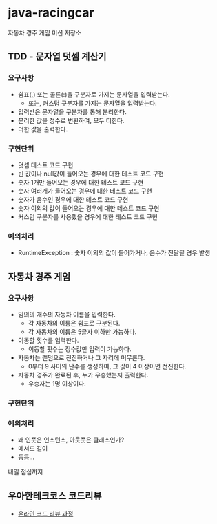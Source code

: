 # java-racingcar
자동차 경주 게임 미션 저장소



## TDD - 문자열 덧셈 계산기

### 요구사항

- 쉼표(,) 또는 콜론(:)을 구분자로 가지는 문자열을 입력받는다.
  - 또는, 커스텀 구분자를 가지는 문자열을 입력받는다.
- 입력받은 문자열을 구분자를 통해 분리한다.
- 분리한 값을 정수로 변환하여, 모두 더한다.
- 더한 값을 출력한다.

### 구현단위

- 덧셈 테스트 코드 구현
- 빈 값이나 null값이 들어오는 경우에 대한 테스트 코드 구현
- 숫자 1개만 들어오는 경우에 대한 테스트 코드 구현
- 숫자 여러개가 들어오는 경우에 대한 테스트 코드 구현
- 숫자가 음수인 경우에 대한 테스트 코드 구현
- 숫자 이외의 값이 들어오는 경우에 대한 테스트 코드 구현
- 커스텀 구분자를 사용했을 경우에 대한 테스트 코드 구현

### 예외처리

- RuntimeException : 숫자 이외의 값이 들어가거나, 음수가 전달될 경우 발생



## 자동차 경주 게임

### 요구사항

- 임의의 개수의 자동차 이름을 입력한다.
  - 각 자동차의 이름은 쉼표로 구분된다.
  - 각 자동차의 이름은 5글자 이하만 가능하다.
- 이동할 횟수를 입력한다.
  - 이동할 횟수는 정수값만 입력이 가능하다.
- 자동차는 랜덤으로 전진하거나 그 자리에 머무른다.
  - 0부터 9 사이의 난수를 생성하여, 그 값이 4 이상이면 전진한다.
- 자동차 경주가 완료된 후, 누가 우승했는지 출력한다.
  - 우승자는 1명 이상이다.

### 구현단위

### 예외처리



* 왜 인풋은 인스턴스, 아웃풋은 클래스인가?
* 메서드 길이
* 등등...

내일 점심까지

## 우아한테크코스 코드리뷰
* [온라인 코드 리뷰 과정](https://github.com/woowacourse/woowacourse-docs/blob/master/maincourse/README.md)